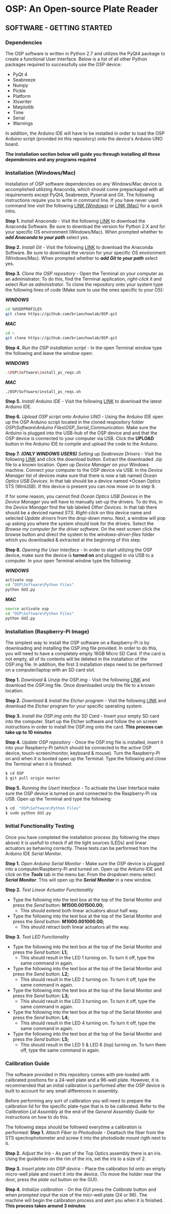 # OSP: An Open-source Plate Reader 

## SOFTWARE - GETTING STARTED 
### Dependencies
The OSP software is written in Python 2.7 and utilizes the PyQt4 package to create a functional User Interface.   Below is a list of all other Python packages required to successfully use the OSP device: 

* PyQt 4
* Seabreeze
* Numpy
*	Pickle
* Platform
* Xlswriter
*	Matplotlib
*	Time 
*	Serial
*	Warnings

In addition, the Arduino IDE will have to be installed in order to load the OSP Arduino script (provided int this repository) onto the device's Arduino UNO board. 

**The installation section below will guide you through installing all these dependencies and any programs required**


### Installation (Windows/Mac)
Installation of OSP software dependencies on any Windows/Mac device is accomplished utilizing Anaconda, which should come prepackaged with all requirements except PyQt4, Seabreeze, Pyserial and Git. The following instructions require you to write in command line. If you have never used command line visit the following [LINK (Windows)](https://www.makeuseof.com/tag/a-beginners-guide-to-the-windows-command-line/) or [LINK (Mac)](https://blog.teamtreehouse.com/introduction-to-the-mac-os-x-command-line) for a quick intro.

**Step 1.** *Install Anaconda* - Visit the following [LINK](https://www.anaconda.com/download/) to download the Anaconda Software. Be sure to download the version for Python 2.X and for your specific OS environment (Windows/Mac). When prompted whether to ***add Anaconda to your path*** select yes. 

**Step 2.** *Install Git* - Visit the following [LINK](https://git-scm.com/download) to download the Anaconda Software. Be sure to download the version for your specific OS environment (Windows/Mac).  When prompted whether to ***add Git to your path*** select yes. 

**Step 3.** *Clone the OSP repository* - Open the Terminal on your computer as an administrator. To do this, find the Terminal application, *right-click* it and select *Run as administrator*. To clone the repository onto your system type the following lines of code (Make sure to use the ones specific to your OS):

***WINDOWS***
```sh
cd %USERPROFILE%
git clone https://github.com/brianchowlab/OSP.git
```

***MAC***
```sh
cd ~
git clone https://github.com/brianchowlab/OSP.git
```

**Step 4.** *Run the OSP installation script* - In the open Terminal window type the following and leave the window open:

***WINDOWS***
```sh
.\OSP\Software\install_pc_reqs.sh
```

***MAC***
```sh
./OSP/Software/install_pc_reqs.sh
```

**Step 5.** *Install Arduino IDE* -  Visit the following [LINK](https://www.arduino.cc/en/Main/Software) to download the latest Arduino IDE. 

**Step 6.** *Upload OSP script onto Arduino UNO* - Using the Arduino IDE open up the OSP Arduino script located in the cloned respository folder *OSP\Software\Arduino Files\OSP_Serial_Communication*.  Make sure the Arduino is plugged into the USB-hub of the OSP device and and that the OSP device is connected to your computer via USB.  Click the **UPLOAD** button in the Arduino IDE to compile and upload the code to the Arduino.

**Step 7.** ***(ONLY WINDOWS USERS)*** *Setting up Seabreeze Drivers* - Visit the following [LINK](https://github.com/ap--/python-seabreeze/blob/master/misc/windows-driver-files.zip) and click the download button.  Extract the downloaded .zip file to a known location. Open up *Device Manager* on your Windows machine. Connect your computer to the OSP device via USB. In the  *Device Manager* list of devices make sure that there is now a tab named *Ocean Optics USB Devices*. In that tab should be a device named *Ocean Optics STS (WinUSB). If this device is present you can now move on to step 9.

If for some reason, you cannot find *Ocean Optics USB Devices* in the *Device Manager* you will have to manually set-up the drivers. To do this, in the *Device Manager* find the tab labeled *Other Devices*.  In that tab there should be a deviced named *STS*. *Right-click* on this device name and selected *Update drivers* from the drop-down menu. Next, a window will pop up asking you where the system should look for the drivers. Select the *Browse my computer for the driver software*.  On the next screen click the browse button and direct the system to the *windows-driver-files* folder which you downloaded & extracted at the beginning of this step.

**Step 8.** *Opening the User Interface* - In order to start utilizing the OSP device, make sure the device is **turned on** and plugged in via USB to a computer.  In your open Terminal window type the following:

***WINDOWS***
```sh
activate osp
cd "OSP\Software\Python Files"
python GUI.py
```

***MAC***
```sh
source activate osp
cd "OSP\Software\Python Files"
python GUI.py
```

### Installation (Raspberry-Pi Image)
The simplest way to install the OSP software on a Raspberry-Pi is by downloading and installing the OSP.img file provided. In order to do this, you will need to have a completely empty 16GB Micro SD Card. If the card is not empty, all of its contents will be deleted in the installation of the OSP.img file. In addition, the first 3 installation steps need to be performed on a computer/laptop with an SD card slot. 

**Step 1.** *Download & Unzip the OSP.img* - Visit the following [LINK](https://www.dropbox.com/s/7g2e63knupe5y7j/osp_rasp.img?dl=0) and download the *OSP.img* file. Once downloaded unzip the file to a known location. 

**Step 2.** *Download & Install the Etcher program* - Visit the following [LINK](https://www.balena.io/etcher/) and download the *Etcher* program for your specific operating system. 

**Step 3.** *Install the OSP.img onto the SD Card* - Insert your empty SD card into the computer. Start up the Etcher software and follow the on screen instructions in order to install the OSP.img onto the card. **This process can take up to 10 minutes**

**Step 4.** *Update OSP repository* - Once the OSP.img file is installed, insert it into your Raspberry-Pi (which should be connected to the active OSP device, touch-screen/monitor, keyboard & mouse). Turn the Raspberry-Pi on and when it is booted open up the Terminal. Type the following and close the Terminal when it is finished:
```sh
$ cd OSP
$ git pull origin master
```
**Step 5.** *Running the Usert Interface* - To activate the User Interface make sure the OSP device is turned on and connected to the Raspberry-Pi via USB. Open up the Terminal and type the following:
```sh
$ cd  "OSP\Software\Python Files"
$ sudo python GUI.py
```

### Initial Functionality Testing
Once you have completed the installation process (by following the steps above) it is usefull to check if all the light sources (LEDs) and linear actuators as behaving correctly. These tests can be performed from the Arduino IDE *Serial Monitor*. 

**Step 1.** *Open Arduino Serial Monitor* - Make sure the OSP device is plugged into a computer/Raspberry-Pi and turned on. Open up the Arduino IDE and click on the ***Tools*** tab in the menu bar. From the dropdown menu select ***Serial Monitor***. This will open up the ***Serial Monitor*** in a new window. 

**Step 2.** *Test Linear Actuator Functionality* 
* Type the following into the text box at the top of the Serial Monitor and press the *Send* button: **M1500.001500.00;** 
  * This should extend both linear actuators about half way. 
* Type the following into the text box at the top of the Serial Monitor and press the *Send* button: **M1000.001000.00;** 
  * This should retract both linear actuators all the way. 
  
**Step 3.** *Test LED Functionality* 
* Type the following into the text box at the top of the Serial Monitor and press the *Send* button: **L1;** 
  * This should result in the LED 1 turning on. To turn it off, type the same command in again.   
* Type the following into the text box at the top of the Serial Monitor and press the *Send* button: **L2;** 
  * This should result in the LED 2 turning on. To turn it off, type the same command in again.   
* Type the following into the text box at the top of the Serial Monitor and press the *Send* button: **L3;** 
  * This should result in the LED 3 turning on. To turn it off, type the same command in again.
* Type the following into the text box at the top of the Serial Monitor and press the *Send* button: **L4;** 
  * This should result in the LED 4 turning on. To turn it off, type the same command in again.
* Type the following into the text box at the top of the Serial Monitor and press the *Send* button: **L5;** 
  * This should result in the LED 5 & LED 6 (top) turning on. To turn them off, type the same command in again.
  
### Calibration Guide
The software provided in this repository comes with pre-loaded with calibrated positions for a 24-well plate and a 96-well plate. However, it is recommended that an initial calibration is performed after the OSP device is built to account for any small differences in assembly. 

Before performing any sort of calibration you will need to prepare the calibration lid for the specific plate-type that is to be calibrated. Refer to the *Calibration Lid Assembly* at the end of the *General Assembly Guide* for instructions on how to do this.

The following steps should be followed everytime a calibration is performed:
**Step 1.** *Attach Fiber to Photodiode* - Deattach the fiber from the STS spectrophotometer and screw it into the photodiode mount rigth next to it. 

**Step 2.** *Adjust the Iris* -  As part of the Top Optics assembly there is an iris. Using the guidelines on the rim of the iris, set the iris to a size of 2. 

**Step 3.** *Insert plate into OSP device* - Place the calibration lid onto an empty micro-well plate and insert it into the device. (To move the holder near the door, press the *plate out* button on the GUI). 

**Step 4.** *Initialize calibration* - On the GUI press the *Calibrate* button and when prompted input the size of the micr-well plate (24 or 96). The machine will begin the calibration process and alert you when it is finished. **This process takes around 3 minutes**

